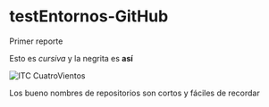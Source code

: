 # testEntornos-GitHub
Primer reporte

Esto es _cursiva_ y la negrita es **así**

![ITC CuatroVientos](http://cuatrov1-cp5028.wordpresstemporal.com/wp-content/uploads/2019/07/logo-cuatrovientos-2-1.png)

Los bueno nombres de repositorios son cortos y fáciles de recordar
